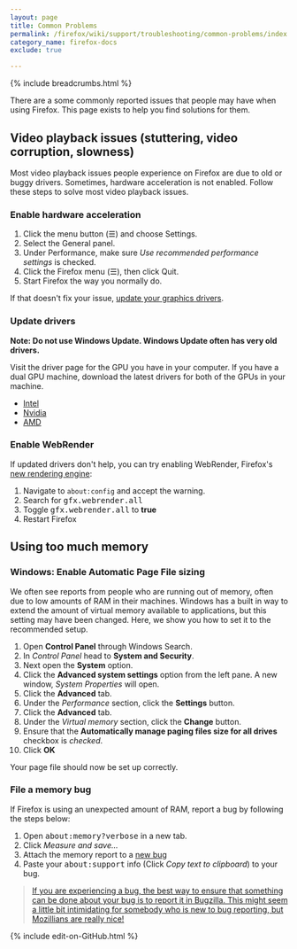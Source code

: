 ```yaml
---
layout: page
title: Common Problems
permalink: /firefox/wiki/support/troubleshooting/common-problems/index.html
category_name: firefox-docs
exclude: true

---
```


{% include breadcrumbs.html %}

There are a some commonly reported issues that people may have when using Firefox. This page exists to help you find solutions for them.

## Video playback issues (stuttering, video corruption, slowness)

Most video playback issues people experience on Firefox are due to old or buggy drivers. Sometimes, hardware acceleration is not enabled. Follow these steps to solve most video playback issues.

### Enable hardware acceleration 

1. Click the menu button (☰) and choose Settings.
2. Select the General panel.
3. Under Performance, make sure *Use recommended performance settings* is checked.
4. Click the Firefox menu (☰), then click Quit.
5. Start Firefox the way you normally do.

If that doesn't fix your issue, [update your graphics drivers](https://support.mozilla.org/en-US/kb/upgrade-graphics-drivers-use-hardware-acceleration). 

### Update drivers

**Note: Do not use Windows Update. Windows Update often has very old drivers.**

Visit the driver page for the GPU you have in your computer. If you have a dual GPU machine, download the latest drivers for both of the GPUs in your machine.

* [Intel](https://www.intel.com/content/www/us/en/support/detect.html)
* [Nvidia](https://www.nvidia.com/Download/index.aspx)
* [AMD](https://www.amd.com/support)

### Enable WebRender

If updated drivers don't help, you can try enabling WebRender, Firefox's [new rendering engine](https://hacks.mozilla.org/2017/10/the-whole-web-at-maximum-fps-how-webrender-gets-rid-of-jank/):

1. Navigate to `about:config` and accept the warning.
2. Search for <kbd>gfx.webrender.all</kbd>
3. Toggle <kbd>gfx.webrender.all</kbd> to **true**
4. Restart Firefox

## Using too much memory

### Windows: Enable Automatic Page File sizing

We often see reports from people who are running out of memory, often due to low amounts of RAM in their machines. Windows has a built in way to extend the amount of virtual memory available to applications, but this setting may have been changed. Here, we show you how to set it to the recommended setup.

1. Open **Control Panel** through Windows Search. 
2. In *Control Panel* head to **System and Security**. 
3. Next open the **System** option. 
4. Click the **Advanced system settings** option from the left pane. A new window, *System Properties* will open. 
5. Click the **Advanced** tab.
6. Under the *Performance* section, click the **Settings** button.
7. Click the **Advanced** tab.
8. Under the *Virtual memory* section, click the **Change** button.
9. Ensure that the **Automatically manage paging files size for all drives** checkbox is *checked*.
10. Click **OK**

Your page file should now be set up correctly. 

### File a memory bug

If Firefox is using an unexpected amount of RAM, report a bug by following the steps below:

1. Open <kbd>about:memory?verbose</kbd> in a new tab.
2. Click *Measure and save...*
3. Attach the memory report to a [new bug](https://bugzilla.mozilla.org/enter_bug.cgi?product=Core&component=Memory%20Allocator)
4. Paste your <kbd>about:support</kbd> info (Click *Copy text to clipboard*) to your bug.

> [If you are experiencing a bug, the best way to ensure that something can be done about your bug is to report it in Bugzilla. This might seem a little bit intimidating for somebody who is new to bug reporting, but Mozillians are really nice!](http://dblohm7.ca/blog/2014/08/14/diffusion-of-responsibility/)

{% include edit-on-GitHub.html %}

<!--
Set the front matter:
title = your page title and link name in the navigation
permalink = the url for the page, i.e. example.com/my-awesome-category
category_name = the name of the cateogry you want to use to group posts, you'll need to use the same name on post pages
Save this page in the root directory.
Use the same name for the filename as the permalink, i.e.
permalink: /my-awesome-category/
filename: my-awesome-category.html
-->
